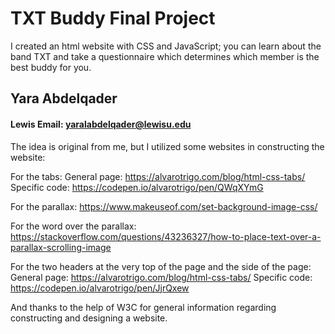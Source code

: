 # TXT Buddy Final Project
I created an html website with CSS and JavaScript; you can learn about the band TXT and take a questionnaire which determines which member is the best buddy for you.

## Yara Abdelqader
#### Lewis Email: yaralabdelqader@lewisu.edu

The idea is original from me, but I utilized some websites in constructing the website:

For the tabs: 
    General page: https://alvarotrigo.com/blog/html-css-tabs/
    Specific code: https://codepen.io/alvarotrigo/pen/QWqXYmG

For the parallax: https://www.makeuseof.com/set-background-image-css/    

For the word over the parallax: https://stackoverflow.com/questions/43236327/how-to-place-text-over-a-parallax-scrolling-image

For the two headers at the very top of the page and the side of the page: 
    General page: https://alvarotrigo.com/blog/html-css-tabs/
    Specific code: https://codepen.io/alvarotrigo/pen/JjrQxew


And thanks to the help of W3C for general information regarding constructing and designing a website. 